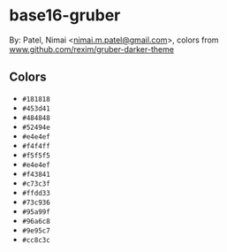 # base16-gruber

By: Patel, Nimai &lt;nimai.m.patel@gmail.com&gt;, colors from www.github.com/rexim/gruber-darker-theme

## Colors

* `#181818`
* `#453d41`
* `#484848`
* `#52494e`
* `#e4e4ef`
* `#f4f4ff`
* `#f5f5f5`
* `#e4e4ef`
* `#f43841`
* `#c73c3f`
* `#ffdd33`
* `#73c936`
* `#95a99f`
* `#96a6c8`
* `#9e95c7`
* `#cc8c3c`
